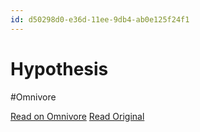 ```yaml
---
id: d50298d0-e36d-11ee-9db4-ab0e125f24f1
---
```


# Hypothesis
#Omnivore

[Read on Omnivore](https://omnivore.app/me/hypothesis-18e4657b09f)
[Read Original](https://hypothes.is/a/hghm7ONoEe6oDd_833RReg)

